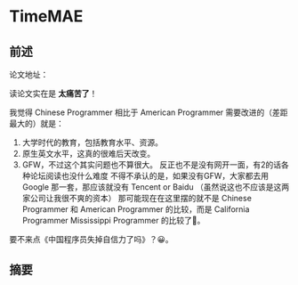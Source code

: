 # TimeMAE
## 前述
论文地址：

读论文实在是 **太痛苦了**！

我觉得 Chinese Programmer 相比于 American Programmer 需要改进的（差距最大的）就是：

1. 大学时代的教育，包括教育水平、资源。
2. 原生英文水平，这真的很难后天改变。
3. GFW，不过这个其实问题也不算很大。
   反正也不是没有网开一面，有2的话各种论坛阅读也没什么难度
   不得不承认的是，如果没有GFW，大家都去用 Google 那一套，那应该就没有 Tencent or Baidu
   （虽然说这也不应该是这两家公司让我很不爽的资本）
   那可能现在在这里摆的就不是 Chinese Programmer 和 American Programmer 的比较，而是 California Programmer 
   Mississippi Programmer 的比较了🤣。
   

要不来点《中国程序员失掉自信力了吗》？😀。

## 摘要

